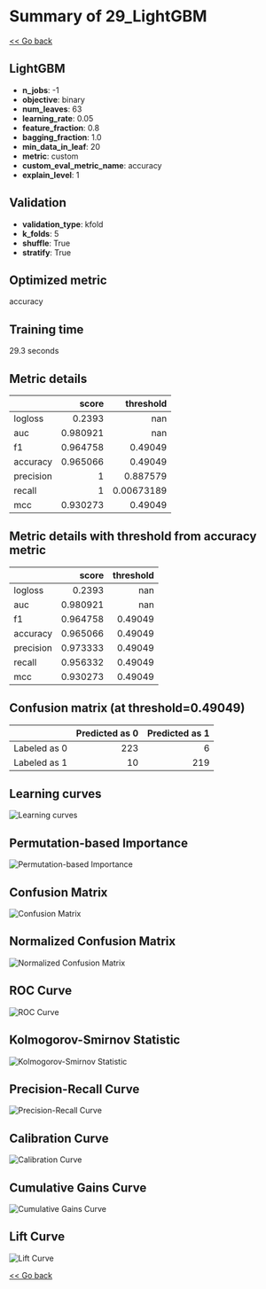 # Summary of 29_LightGBM

[<< Go back](../README.md)


## LightGBM
- **n_jobs**: -1
- **objective**: binary
- **num_leaves**: 63
- **learning_rate**: 0.05
- **feature_fraction**: 0.8
- **bagging_fraction**: 1.0
- **min_data_in_leaf**: 20
- **metric**: custom
- **custom_eval_metric_name**: accuracy
- **explain_level**: 1

## Validation
 - **validation_type**: kfold
 - **k_folds**: 5
 - **shuffle**: True
 - **stratify**: True

## Optimized metric
accuracy

## Training time

29.3 seconds

## Metric details
|           |    score |    threshold |
|:----------|---------:|-------------:|
| logloss   | 0.2393   | nan          |
| auc       | 0.980921 | nan          |
| f1        | 0.964758 |   0.49049    |
| accuracy  | 0.965066 |   0.49049    |
| precision | 1        |   0.887579   |
| recall    | 1        |   0.00673189 |
| mcc       | 0.930273 |   0.49049    |


## Metric details with threshold from accuracy metric
|           |    score |   threshold |
|:----------|---------:|------------:|
| logloss   | 0.2393   |   nan       |
| auc       | 0.980921 |   nan       |
| f1        | 0.964758 |     0.49049 |
| accuracy  | 0.965066 |     0.49049 |
| precision | 0.973333 |     0.49049 |
| recall    | 0.956332 |     0.49049 |
| mcc       | 0.930273 |     0.49049 |


## Confusion matrix (at threshold=0.49049)
|              |   Predicted as 0 |   Predicted as 1 |
|:-------------|-----------------:|-----------------:|
| Labeled as 0 |              223 |                6 |
| Labeled as 1 |               10 |              219 |

## Learning curves
![Learning curves](learning_curves.png)

## Permutation-based Importance
![Permutation-based Importance](permutation_importance.png)
## Confusion Matrix

![Confusion Matrix](confusion_matrix.png)


## Normalized Confusion Matrix

![Normalized Confusion Matrix](confusion_matrix_normalized.png)


## ROC Curve

![ROC Curve](roc_curve.png)


## Kolmogorov-Smirnov Statistic

![Kolmogorov-Smirnov Statistic](ks_statistic.png)


## Precision-Recall Curve

![Precision-Recall Curve](precision_recall_curve.png)


## Calibration Curve

![Calibration Curve](calibration_curve_curve.png)


## Cumulative Gains Curve

![Cumulative Gains Curve](cumulative_gains_curve.png)


## Lift Curve

![Lift Curve](lift_curve.png)



[<< Go back](../README.md)
